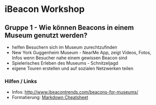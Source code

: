 # iBeacon Workshop

## Gruppe 1 -  Wie können Beacons in einem Museum genutzt werden?

* helfen Besuchern sich im Museum zurechtzufinden
* New York Guggenheim Museum - NearMe App, zeigt Videos, Fotos, Infos wenn Besucher nahe einem gewissen Beacon sind
* Spielerisches Erleben des Museums - Schnitzeljagd
* eigene Touren erstellen und auf sozialen Netzwerken teilen



### Hilfen / Links

* Infos: http://www.ibeacontrends.com/beacons-for-museums/
* Formatierung: [Markdown Cheatsheet](https://github.com/adam-p/markdown-here/wiki/Markdown-Cheatsheet)


